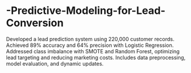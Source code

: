 # -Predictive-Modeling-for-Lead-Conversion
Developed a lead prediction system using 220,000 customer records. Achieved 89% accuracy and 64% precision with Logistic Regression. Addressed class imbalance with SMOTE and Random Forest, optimizing lead targeting and reducing marketing costs. Includes data preprocessing, model evaluation, and dynamic updates.
